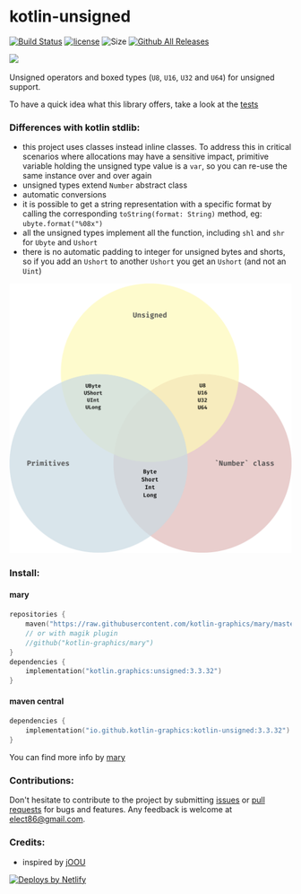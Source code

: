 # kotlin-unsigned

[![Build Status](https://github.com/kotlin-graphics/kotlin-unsigned/workflows/build/badge.svg)](https://github.com/kotlin-graphics/kotlin-unsigned/actions?workflow=build)
[![license](https://img.shields.io/badge/License-MIT-orange.svg)](https://github.com/kotlin-graphics/kotlin-unsigned/blob/master/LICENSE) 
![Size](https://github-size-badge.herokuapp.com/kotlin-graphics/kotlin-unsigned.svg)
[![Github All Releases](https://img.shields.io/github/downloads/kotlin-graphics/kotlin-unsigned/total.svg)]()

[comment]: <> ([![Contributor Covenant]&#40;https://img.shields.io/badge/Contributor%20Covenant-v2.0%20adopted-ff69b4.svg&#41;]&#40;code_of_conduct.md&#41; )

[comment]: <> ([![Netlify Status]&#40;https://api.netlify.com/api/v1/badges/c75db044-f985-47a3-84a1-73ad33401596/deploy-status&#41;]&#40;https://app.netlify.com/sites/unsigned/deploys&#41;)

[<img src="https://unsigned.netlify.app/images/docs_logo.svg">](https://unsigned.netlify.app)

Unsigned operators and boxed types (`U8`, `U16`, `U32` and `U64`) for unsigned support.

To have a quick idea what this library offers, take a look at the [tests]([https://github.com/kotlin-graphics/kotlin-unsigned/blob/master/src/test/kotlin/unsigned/test.kt](https://github.com/kotlin-graphics/kotlin-unsigned/tree/master/src/commonTest/kotlin/unsigned))

### Differences with kotlin stdlib: 

- this project uses classes instead inline classes. To address this in critical scenarios where allocations may have a sensitive impact, primitive variable holding the unsigned 
type value is a `var`, so you can re-use the same instance over and over again
- unsigned types extend `Number` abstract class
- automatic conversions
- it is possible to get a string representation with a specific format by calling the corresponding `toString(format: String)` method, eg: `ubyte.format("%08x")`
- all the unsigned types implement all the function, including `shl` and `shr` for `Ubyte` and `Ushort`
- there is no automatic padding to integer for unsigned bytes and shorts, so if you add an `Ushort` to another `Ushort` you get an `Ushort` (and not an `Uint`)

<img src="venn.png" width="700">

### Install:

#### mary
```kotlin
repositories {
    maven("https://raw.githubusercontent.com/kotlin-graphics/mary/master")
    // or with magik plugin
    //github("kotlin-graphics/mary")
}
dependencies {
    implementation("kotlin.graphics:unsigned:3.3.32")
}
```
#### maven central
```kotlin
dependencies {
    implementation("io.github.kotlin-graphics:kotlin-unsigned:3.3.32")
}
```

You can find more info by [mary](https://github.com/kotlin-graphics/mary)

### Contributions:

Don't hesitate to contribute to the project by submitting [issues](https://github.com/kotlin-graphics/kotlin-unsigned/issues) or [pull requests](https://github.com/kotlin-graphics/kotlin-unsigned/pulls) for bugs and features. Any feedback is welcome at [elect86@gmail.com](mailto://elect86@gmail.com).


### Credits:

- inspired by [jOOU](https://github.com/jOOQ/jOOU)


 <a href="https://www.netlify.com">
    <img src="https://www.netlify.com/img/global/badges/netlify-color-bg.svg" alt="Deploys by Netlify" />
 </a>
